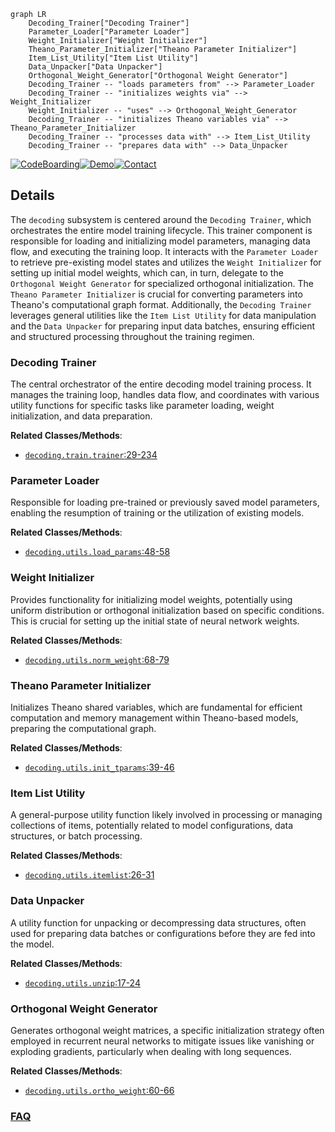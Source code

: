 ```mermaid
graph LR
    Decoding_Trainer["Decoding Trainer"]
    Parameter_Loader["Parameter Loader"]
    Weight_Initializer["Weight Initializer"]
    Theano_Parameter_Initializer["Theano Parameter Initializer"]
    Item_List_Utility["Item List Utility"]
    Data_Unpacker["Data Unpacker"]
    Orthogonal_Weight_Generator["Orthogonal Weight Generator"]
    Decoding_Trainer -- "loads parameters from" --> Parameter_Loader
    Decoding_Trainer -- "initializes weights via" --> Weight_Initializer
    Weight_Initializer -- "uses" --> Orthogonal_Weight_Generator
    Decoding_Trainer -- "initializes Theano variables via" --> Theano_Parameter_Initializer
    Decoding_Trainer -- "processes data with" --> Item_List_Utility
    Decoding_Trainer -- "prepares data with" --> Data_Unpacker
```

[![CodeBoarding](https://img.shields.io/badge/Generated%20by-CodeBoarding-9cf?style=flat-square)](https://github.com/CodeBoarding/GeneratedOnBoardings)[![Demo](https://img.shields.io/badge/Try%20our-Demo-blue?style=flat-square)](https://www.codeboarding.org/demo)[![Contact](https://img.shields.io/badge/Contact%20us%20-%20contact@codeboarding.org-lightgrey?style=flat-square)](mailto:contact@codeboarding.org)

## Details

The `decoding` subsystem is centered around the `Decoding Trainer`, which orchestrates the entire model training lifecycle. This trainer component is responsible for loading and initializing model parameters, managing data flow, and executing the training loop. It interacts with the `Parameter Loader` to retrieve pre-existing model states and utilizes the `Weight Initializer` for setting up initial model weights, which can, in turn, delegate to the `Orthogonal Weight Generator` for specialized orthogonal initialization. The `Theano Parameter Initializer` is crucial for converting parameters into Theano's computational graph format. Additionally, the `Decoding Trainer` leverages general utilities like the `Item List Utility` for data manipulation and the `Data Unpacker` for preparing input data batches, ensuring efficient and structured processing throughout the training regimen.

### Decoding Trainer
The central orchestrator of the entire decoding model training process. It manages the training loop, handles data flow, and coordinates with various utility functions for specific tasks like parameter loading, weight initialization, and data preparation.


**Related Classes/Methods**:

- <a href="https://github.com/ryankiros/skip-thoughts/blob/master/decoding/train.py#L29-L234" target="_blank" rel="noopener noreferrer">`decoding.train.trainer`:29-234</a>


### Parameter Loader
Responsible for loading pre-trained or previously saved model parameters, enabling the resumption of training or the utilization of existing models.


**Related Classes/Methods**:

- <a href="https://github.com/ryankiros/skip-thoughts/blob/master/decoding/utils.py#L48-L58" target="_blank" rel="noopener noreferrer">`decoding.utils.load_params`:48-58</a>


### Weight Initializer
Provides functionality for initializing model weights, potentially using uniform distribution or orthogonal initialization based on specific conditions. This is crucial for setting up the initial state of neural network weights.


**Related Classes/Methods**:

- <a href="https://github.com/ryankiros/skip-thoughts/blob/master/decoding/utils.py#L68-L79" target="_blank" rel="noopener noreferrer">`decoding.utils.norm_weight`:68-79</a>


### Theano Parameter Initializer
Initializes Theano shared variables, which are fundamental for efficient computation and memory management within Theano-based models, preparing the computational graph.


**Related Classes/Methods**:

- <a href="https://github.com/ryankiros/skip-thoughts/blob/master/decoding/utils.py#L39-L46" target="_blank" rel="noopener noreferrer">`decoding.utils.init_tparams`:39-46</a>


### Item List Utility
A general-purpose utility function likely involved in processing or managing collections of items, potentially related to model configurations, data structures, or batch processing.


**Related Classes/Methods**:

- <a href="https://github.com/ryankiros/skip-thoughts/blob/master/decoding/utils.py#L26-L31" target="_blank" rel="noopener noreferrer">`decoding.utils.itemlist`:26-31</a>


### Data Unpacker
A utility function for unpacking or decompressing data structures, often used for preparing data batches or configurations before they are fed into the model.


**Related Classes/Methods**:

- <a href="https://github.com/ryankiros/skip-thoughts/blob/master/decoding/utils.py#L17-L24" target="_blank" rel="noopener noreferrer">`decoding.utils.unzip`:17-24</a>


### Orthogonal Weight Generator
Generates orthogonal weight matrices, a specific initialization strategy often employed in recurrent neural networks to mitigate issues like vanishing or exploding gradients, particularly when dealing with long sequences.


**Related Classes/Methods**:

- <a href="https://github.com/ryankiros/skip-thoughts/blob/master/decoding/utils.py#L60-L66" target="_blank" rel="noopener noreferrer">`decoding.utils.ortho_weight`:60-66</a>




### [FAQ](https://github.com/CodeBoarding/GeneratedOnBoardings/tree/main?tab=readme-ov-file#faq)